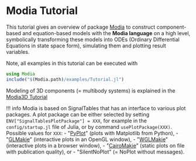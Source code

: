 # Modia Tutorial

This tutorial gives an overview of package [Modia](https://github.com/ModiaSim/Modia.jl)
to construct component-based and equation-based models with the **Modia language**
on a high level, symbolically transforming these models into ODEs
(Ordinary Differential Equations in state space form), simulating them and plotting result variables.

Note, all examples in this tutorial can be executed with
```julia
using Modia
include("$(Modia.path)/examples/Tutorial.jl")
```

Modeling of 3D components (= multibody systems) is explained in the [Modia3D Tutorial](https://modiasim.github.io/Modia3D.jl/stable/tutorial/Tutorial.html#Modia3D-Tutorial)

!!! info
    Modia is based on SignalTables that has an interface to various plot packages. A plot package can be
    either selected by setting `ENV["SignalTablesPlotPackage"] = XXX`, for example in the `config/startup.jl`
    file of Julia, or by command `usePlotPackage(XXX)`. Possible values for `XXX`: 
    - "[PyPlot](https://github.com/JuliaPy/PyPlot.jl)" (plots with Matplotlib from Python), 
    - "[GLMakie](https://github.com/JuliaPlots/GLMakie.jl)" (interactive plots in an OpenGL window),
    - "[WGLMakie](https://github.com/JuliaPlots/WGLMakie.jl)" (interactive plots in a browser window),
    - "[CairoMakie](https://github.com/JuliaPlots/CairoMakie.jl)" (static plots on file with publication quality), or
    - "SilentNoPlot" (= NoPlot without messages).
    
